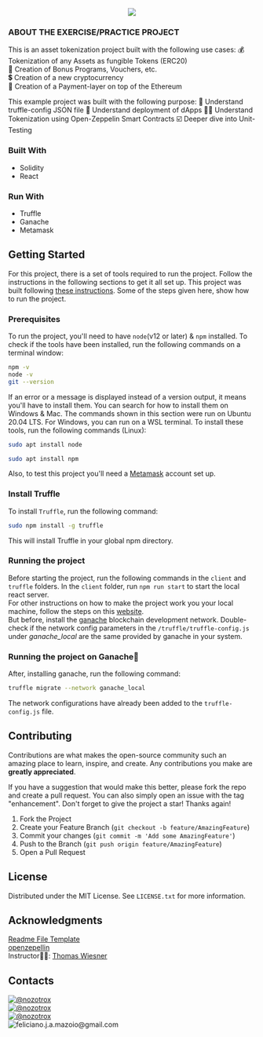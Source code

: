 <!-- REQUIREMENTS -->

<center><img src="./images/starducks.png"/></center>

### ABOUT THE EXERCISE/PRACTICE PROJECT
This is an asset tokenization project built with the following use cases:
💰 Tokenization of any Assets as fungible Tokens (ERC20)   
🏦 Creation of Bonus Programs, Vouchers, etc.   
💲 Creation of a new cryptocurrency   
🧾 Creation of a Payment-layer on top of the Ethereum  

This example project was built with the following purpose:
🧰 Understand truffle-config JSON file
🤖 Understand deployment of dApps
🦸‍♂️ Understand Tokenization using Open-Zeppelin Smart Contracts
☑️ Deeper dive into Unit-Testing

<!-- BUILT WITH -->
### Built With
* Solidity
* React

### Run With
* Truffle
* Ganache
* Metamask

<!-- GETTING STARTED -->
## Getting Started
For this project, there is a set of tools required to run the project. Follow the instructions in the following sections to get it all set up.
This project was built following [these instructions](https://ethereum-blockchain-developer.com/060-tokenization/12-metamask-deployment/). Some of the steps given here, show how to run the project.

### Prerequisites
To run the project, you'll need to have `node`(v12 or later)  & `npm` installed. 
To check if the tools have been installed, run the following commands on a terminal window:
```sh
npm -v
node -v
git --version
```
If an error or a message is displayed instead of a version output, it means you'll have to install them. You can search for how to install them on Windows & Mac. The commands shown in this section were run on Ubuntu 20.04 LTS. For Windows, you can run on a WSL terminal.
To install these tools, run the following commands (Linux):
```sh
sudo apt install node
```
```sh
sudo apt install npm
```

Also, to test this project you'll need a [Metamask](https://metamask.io/) account set up.

### Install Truffle
To install `Truffle`, run the following command:
```sh
sudo npm install -g truffle
```
This will install Truffle in your global npm directory.

### Running the project
Before starting the project, run the following commands in the `client` and `truffle` folders.
In the `client` folder, run `npm run start` to start the local react server.  
For other instructions on how to make the project work you your local machine, follow the steps on this [website](https://ethereum-blockchain-developer.com/060-tokenization/12-metamask-deployment/).   
But before, install the [ganache](https://trufflesuite.com/docs/ganache/) blockchain development network. Double-check if the network config parameters in the `/truffle/truffle-config.js` under <i>ganache_local</i> are the same provided by ganache in your system.

### Running the project on Ganache🍫
After, installing ganache, run the following command:
```sh
truffle migrate --network ganache_local
```
The network configurations have already been added to the `truffle-config.js` file.


<!-- CONTACT -->
## Contributing

Contributions are what makes the open-source community such an amazing place to learn, inspire, and create. Any contributions you make are **greatly appreciated**.

If you have a suggestion that would make this better, please fork the repo and create a pull request. You can also simply open an issue with the tag "enhancement".
Don't forget to give the project a star! Thanks again!

1. Fork the Project
2. Create your Feature Branch (`git checkout -b feature/AmazingFeature`)
3. Commit your changes (`git commit -m 'Add some AmazingFeature'`)
4. Push to the Branch (`git push origin feature/AmazingFeature`)
5. Open a Pull Request


<!-- License -->
## License
Distributed under the MIT License. See `LICENSE.txt` for more information.


## Acknowledgments
[Readme File Template](https://github.com/othneildrew/Best-README-Template/blob/master/README.md?plain=1)   
[openzepellin](https://github.com/OpenZeppelin/openzeppelin-contracts/tree/master)  
Instructor👨‍🏫: [Thomas Wiesner](https://ethereum-blockchain-developer.com/000-introduction/01-your-instructor/)


## Contacts
[![@nozotrox][Twitter-badge]](https://twitter.com/nozotrox)   
[![@nozotrox][Github-badge]](https://github.com/nozotrox)  
[![@nozotrox][LinkedIn-badge]](http://www.linkedin.com/in/feliciano-jr-mazoio)   
![feliciano.j.a.mazoio@gmail.com][Gmail-badge]



[Twitter-badge]:https://img.shields.io/badge/Twitter-1DA1F2?style=social&logo=twitter&logoColor=blue&label=@nozotrox
[Github-badge]:https://img.shields.io/badge/GitHub-100000?style=social&logo=github&label=nozotrox&logoColor=#242424
[LinkedIn-badge]:https://img.shields.io/badge/LinkedIn-0077B5?style=social&logo=linkedin&label=Feliciano_Mazoio&logoColor=blue
[Gmail-badge]:https://img.shields.io/badge/Gmail-D14836?style=social&logo=gmail&label=feliciano.j.a.mazoio@gmail.com&logoColor=red
